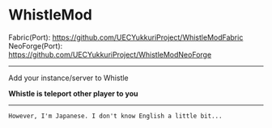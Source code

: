 # WhistleMod

Fabric(Port): https://github.com/UECYukkuriProject/WhistleModFabric
NeoForge(Port): https://github.com/UECYukkuriProject/WhistleModNeoForge

---

Add your instance/server to Whistle

**Whistle is teleport other player to you**


---

`However, I'm Japanese. I don't know English a little bit...`
